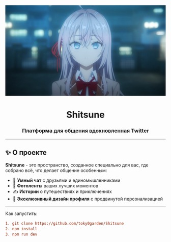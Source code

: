 <div align="center">
  <img src="public/images/banner.jpg" alt="Shitsune banner"/>
  <h1>Shitsune</h1>
  <h3>Платформа для общения вдохновленная Twitter</h3>
</div>

---

## ✨ О проекте
**Shitsune** - это пространство, созданное специально для вас, где собрано всё, что делает общение особенным:

- 💬 **Умный чат** с друзьями и единомышленниками
- 📸 **Фотоленты** ваших лучших моментов
- ✍️ **Истории** о путешествиях и приключениях
- 🎨 **Эксклюзивный дизайн профиля** с продвинутой персонализацией
---

Как запустить:
```diff
1. git clone https://github.com/toky0garden/Shitsune
2. npm install
3. npm run dev
```
